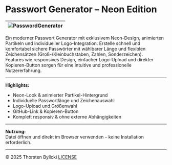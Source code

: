 # Passwort Generator – Neon Edition

|![PasswordGenerator](https://github.com/user-attachments/assets/5d7173a1-2e2c-43ca-9ab9-c15b70a551b7)|
|---|

Ein moderner Passwort Generator mit exklusivem Neon-Design, animierten Partikeln und individueller Logo-Integration. Erstelle schnell und komfortabel sichere Passwörter mit wählbarer Länge und flexiblen Zeichensätzen (Groß-/Kleinbuchstaben, Zahlen, Sonderzeichen).  
Features wie responsives Design, einfacher Logo-Upload und direkter Kopieren-Button sorgen für eine intuitive und professionelle Nutzererfahrung.

---

**Highlights:**
- Neon-Look & animierter Partikel-Hintergrund
- Individuelle Passwortlänge und Zeichenauswahl
- Logo-Upload und Größenwahl
- GitHub-Link & Kopieren-Button
- Komplett responsiv & ohne externe Abhängigkeiten

---

**Nutzung:**  
Datei öffnen und direkt im Browser verwenden – keine Installation erforderlich.

---

&copy; 2025 Thorsten Bylicki
[LICENSE](LICENSE)
